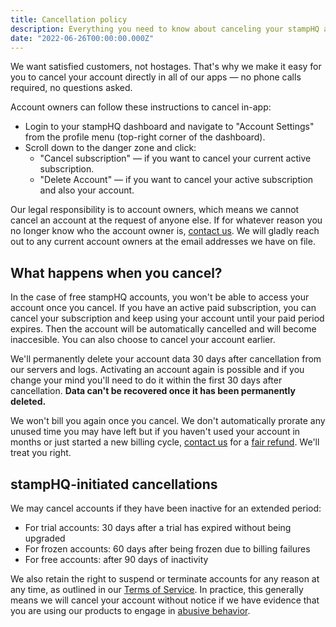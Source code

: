 ```yaml
---
title: Cancellation policy
description: Everything you need to know about canceling your stampHQ account or subscription.
date: "2022-06-26T00:00:00.000Z"
---
```


We want satisfied customers, not hostages. That's why we make it easy for you to cancel your account directly in all of our apps — no phone calls required, no questions asked.

Account owners can follow these instructions to cancel in-app:

- Login to your stampHQ dashboard and navigate to "Account Settings" from the profile menu (top-right corner of the dashboard).
- Scroll down to the danger zone and click:
  - "Cancel subscription" &mdash; if you want to cancel your current active subscription.
  - "Delete Account" &mdash; if you want to cancel your active subscription and also your account.

Our legal responsibility is to account owners, which means we cannot cancel an account at the request of anyone else. If for whatever reason you no longer know who the account owner is, [contact us](mailto:care@stamphq.app). We will gladly reach out to any current account owners at the email addresses we have on file.

## What happens when you cancel?

In the case of free stampHQ accounts, you won't be able to access your account once you cancel. If you have an active paid subscription, you can cancel your subscription and keep using your account until your paid period expires. Then the account will be automatically cancelled and will become inaccesible. You can also choose to cancel your account earlier.

We'll permanently delete your account data 30 days after cancellation from our servers and logs. Activating an account again is possible and if you change your mind you'll need to do it within the first 30 days after cancellation. **Data can't be recovered once it has been permanently deleted.**

We won't bill you again once you cancel. We don't automatically prorate any unused time you may have left but if you haven't used your account in months or just started a new billing cycle, [contact us](mailto:care@stamphq.app) for a [fair refund](/refund). We'll treat you right.

## stampHQ-initiated cancellations

We may cancel accounts if they have been inactive for an extended period:

- For trial accounts: 30 days after a trial has expired without being upgraded
- For frozen accounts: 60 days after being frozen due to billing failures
- For free accounts: after 90 days of inactivity

We also retain the right to suspend or terminate accounts for any reason at any time, as outlined in our [Terms of Service](/terms). In practice, this generally means we will cancel your account without notice if we have evidence that you are using our products to engage in [abusive behavior](/abuse).
